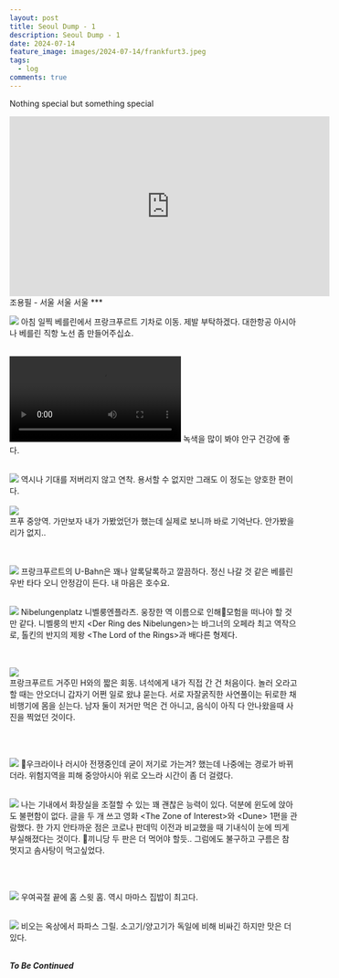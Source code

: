 ```yaml
---
layout: post
title: Seoul Dump - 1
description: Seoul Dump - 1
date: 2024-07-14
feature_image: images/2024-07-14/frankfurt3.jpeg
tags:
  - log
comments: true
---
```

Nothing special but something special
<!--more-->

<iframe width="560" height="315" src="https://www.youtube.com/embed/tZ6anNEP_EM?si=la1xRCsrqiBBfDdH" title="YouTube video player" frameborder="0" allow="accelerometer; autoplay; clipboard-write; encrypted-media; gyroscope; picture-in-picture; web-share" referrerpolicy="strict-origin-when-cross-origin" allowfullscreen></iframe>
조용필 - 서울 서울 서울
***



![](/images/2024-07-14/ice1.jpeg)
아침 일찍 베를린에서 프랑크푸르트 기차로 이동. 제발 부탁하겠다. 대한항공 아시아나 베를린 직항 노선 좀 만들어주십쇼.
<br><br>

<video src="/images/2024-07-14/IMG_8824.MOV" controls></video>
녹색을 많이 봐야 안구 건강에 좋다.
<br><br>

![](/images/2024-07-14/ice2.jpeg)
역시나 기대를 저버리지 않고 연착. 용서할 수 없지만 그래도 이 정도는 양호한 편이다.
<br><br>
![](/images/2024-07-14/frankfurt1.JPG)<br>
프푸 중앙역. 가만보자 내가 가봤었던가 했는데 실제로 보니까 바로 기억난다. 안가봤을리가 없지..

<br><br>
![](/images/2024-07-14/frankfurt3.jpeg)
프랑크푸르트의 U-Bahn은 꽤나 알록달록하고 깔끔하다. 정신 나갈 것 같은 베를린 우반 타다 오니 안정감이 든다. 내 마음은 호수요.
<br><br>

![](/images/2024-07-14/frankfurt2.jpeg)
Nibelungenplatz 니벨룽엔플라츠. 웅장한 역 이름으로  인해모험을 떠나야 할 것만 같다.
니벨룽의 반지 \<Der Ring des Nibelungen\>는 바그너의 오페라 최고 역작으로, 톨킨의 반지의 제왕 \<The Lord of the Rings\>과 배다른 형제다. 

<br><br>
![](/images/2024-07-14/frankfurt4.JPG)<br>
프랑크푸르트 거주민 H와의 짧은 회동.
녀석에게 내가 직접 간 건 처음이다. 놀러 오라고 할 때는 안오더니 갑자기 어쩐 일로 왔냐 묻는다. 서로 자잘굵직한 사연풀이는 뒤로한 채 비행기에 몸을 싣는다.
남자 둘이 저거만 먹은 건 아니고, 음식이 아직 다 안나왔을때 사진을 찍었던 것이다.


<br><br>


![](/images/2024-07-14/flight.jpeg)
우크라이나 러시아 전쟁중인데 굳이 저기로 가는겨? 했는데 나중에는 경로가 바뀌더라. 위험지역을 피해 중앙아시아 위로 오느라 시간이 좀 더 걸렸다.
<br><br>


![](/images/2024-07-14/flight2.jpeg)
나는 기내에서 화장실을 조절할 수 있는 꽤 괜찮은 능력이 있다. 덕분에 윈도에 앉아도 불편함이 없다. 글을 두 개 쓰고 영화 \<The Zone of Interest\>와 \<Dune\> 1편을 관람했다.
한 가지 안타까운 점은 코로나 판데믹 이전과 비교했을 때 기내식이 눈에 띄게 부실해졌다는 것이다. 끼니당 두 판은 더 먹어야 할듯.. 그럼에도 불구하고 구름은 참 멋지고 솜사탕이 먹고싶었다. 

<br><br>

![](/images/2024-07-14/zipbap.JPG)
우여곡절 끝에 홈 스윗 홈. 역시 마마스 집밥이 최고다.
<br><br>

![](/images/2024-07-14/grill.JPG)
비오는 옥상에서 파파스 그릴. 소고기/양고기가 독일에 비해 비싸긴 하지만 맛은 더 있다.
<br><br>


***To Be Continued***

